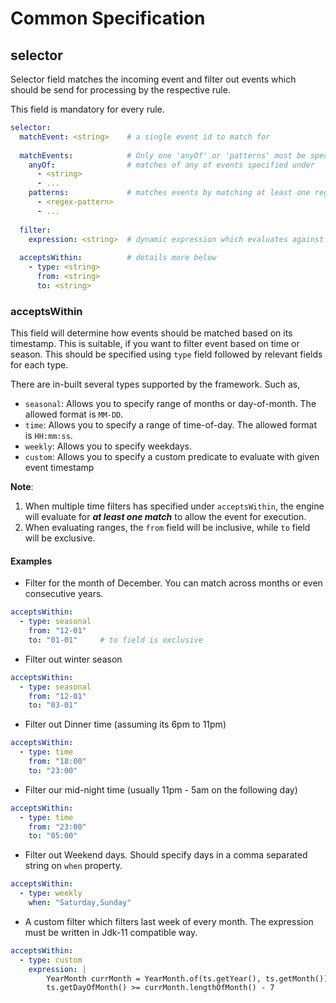 # Common Specification

## selector

Selector field matches the incoming event and filter out events which should be
send for processing by the respective rule.

This field is mandatory for every rule.


```yaml
selector:
  matchEvent: <string>    # a single event id to match for
  
  matchEvents:            # Only one 'anyOf' or 'patterns' must be specified at a time
    anyOf:                # matches of any of events specified under
      - <string>
      - ...
    patterns:             # matches events by matching at least one regex
      - <regex-pattern>
      - ...
  
  filter:
    expression: <string>  # dynamic expression which evaluates against each event
  
  acceptsWithin:          # details more below
    - type: <string>
      from: <string>
      to: <string>
```

### acceptsWithin
This field will determine how events should be matched based on its timestamp.
This is suitable, if you want to filter event based on time or season. This
should be specified using `type` field followed by relevant fields for each type.

There are in-built several types supported by the framework. Such as,

  * `seasonal`: Allows you to specify range of months or day-of-month. The allowed format is `MM-DD`.
  * `time`: Allows you to specify a range of time-of-day. The allowed format is `HH:mm:ss`.
  * `weekly`: Allows you to specify weekdays.
  * `custom`: Allows you to specify a custom predicate to evaluate with given event timestamp

**Note**: 
1. When multiple time filters has specified under `acceptsWithin`, the engine will evaluate
for **_at least one match_** to allow the event for execution.
2. When evaluating ranges, the `from` field will be inclusive, while `to` field will be exclusive.

#### Examples
* Filter for the month of December. You can match across months or even consecutive years.
```yaml
acceptsWithin:
  - type: seasonal
    from: "12-01"
    to: "01-01"     # to field is exclusive
```

* Filter out winter season
```yaml
acceptsWithin:
  - type: seasonal
    from: "12-01"
    to: "03-01"
```

* Filter out Dinner time (assuming its 6pm to 11pm)
```yaml
acceptsWithin:
  - type: time
    from: "18:00"
    to: "23:00"
```

* Filter our mid-night time (usually 11pm - 5am on the following day)
```yaml
acceptsWithin:
  - type: time
    from: "23:00"
    to: "05:00"
```

* Filter out Weekend days. Should specify days in a comma separated string on `when` property.
```yaml
acceptsWithin:
  - type: weekly
    when: "Saturday,Sunday"
```

* A custom filter which filters last week of every month. The expression must be written in Jdk-11 compatible way.
```yaml
acceptsWithin:
  - type: custom
    expression: |
        YearMonth currMonth = YearMonth.of(ts.getYear(), ts.getMonth());
        ts.getDayOfMonth() >= currMonth.lengthOfMonth() - 7
```
